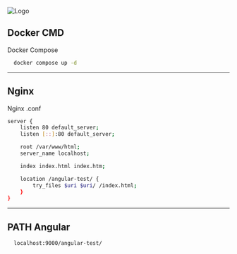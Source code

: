 ![Logo](https://blog.harveydelaney.com/content/images/size/w2000/2018/03/nginx-docker.png)


## Docker CMD

Docker Compose

```bash
  docker compose up -d
```
    
---
## Nginx 
Nginx .conf
```bash
server {
    listen 80 default_server;
    listen [::]:80 default_server;

    root /var/www/html;
    server_name localhost;

    index index.html index.htm;

    location /angular-test/ {
        try_files $uri $uri/ /index.html;
    }
}
```
---

## PATH Angular
```bash
  localhost:9000/angular-test/ 
```
